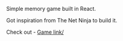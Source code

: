 Simple memory game built in React. 

Got inspiration from The Net Ninja to build it.

Check out -
<a href="https://vineet-memory-game.netlify.app/">Game link/</a>
